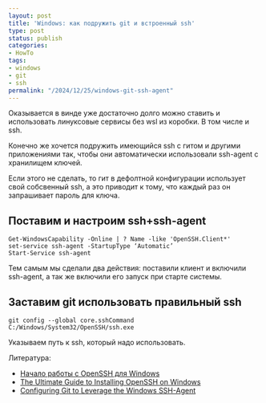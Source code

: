 ```yaml
---
layout: post
title: 'Windows: как подружить git и встроенный ssh'
type: post
status: publish
categories:
- HowTo
tags:
- windows
- git
- ssh
permalink: "/2024/12/25/windows-git-ssh-agent"
---
```


Оказывается в винде уже достаточно долго можно ставить и использовать линуксовые сервисы без wsl из коробки. В том числе и ssh.

Конечно же хочется подружить имеющийся ssh с гитом и другими приложениями так, чтобы они автоматически использовали ssh-agent с хранилищем ключей.

Если этого не сделать, то гит в дефолтной конфигурации использует свой собсвенный ssh, а это приводит к тому, что каждый раз он запрашивает пароль для ключа.

## Поставим и настроим ssh+ssh-agent

```shell
Get-WindowsCapability -Online | ? Name -like 'OpenSSH.Client*'
set-service ssh-agent -StartupType ‘Automatic’
Start-Service ssh-agent
```

Тем самым мы сделали два действия: поставили клиент и включили ssh-agent, а так же включили его запуск при старте системы.

## Заставим git использовать правильный ssh

```shell
git config --global core.sshCommand C:/Windows/System32/OpenSSH/ssh.exe
```

Указываем путь к ssh, который надо использовать.

Литература:
- [Начало работы с OpenSSH для Windows](https://learn.microsoft.com/ru-ru/windows-server/administration/openssh/openssh_install_firstuse?tabs=gui&pivots=windows-server-2025)
- [The Ultimate Guide to Installing OpenSSH on Windows](https://petri.com/the-ultimate-guide-to-installing-openssh-on-windows/)
- [Configuring Git to Leverage the Windows SSH-Agent](https://interworks.com/blog/2021/09/15/setting-up-ssh-agent-in-windows-for-passwordless-git-authentication/)
